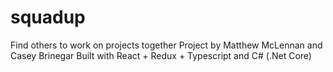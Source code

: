 # squadup
Find others to work on projects together
Project by Matthew McLennan and Casey Brinegar
Built with React + Redux + Typescript and C# (.Net Core)
